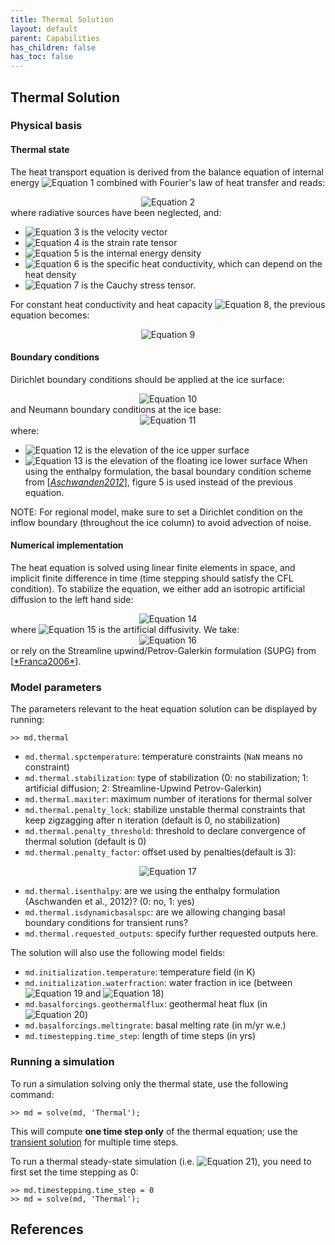 ```yaml
---
title: Thermal Solution
layout: default
parent: Capabilities
has_children: false
has_toc: false
---
```


## Thermal Solution
### Physical basis
#### Thermal state
The heat transport equation is derived from the balance equation of internal energy <img src="https://latex.codecogs.com/svg.latex?E" alt="Equation 1"> combined with Fourier's law of heat transfer and reads:

<div align="center"><img src="https://latex.codecogs.com/svg.latex?
\rho \left(\frac{\partial E}{\partial t} + {\bf v} \cdot \nabla E \right)= - \nabla \left(\kappa(E) \nabla E \right) + \mbox{Tr} \left( \boldsymbol{\sigma} \cdot \dot{\boldsymbol{\varepsilon}}\right)" alt="Equation 2"></div>
where radiative sources have been neglected, and:

- <img src="https://latex.codecogs.com/svg.latex?{\bf v}" alt="Equation 3"> is the velocity vector
- <img src="https://latex.codecogs.com/svg.latex?\dot{\boldsymbol{\varepsilon}}" alt="Equation 4"> is the strain rate tensor
- <img src="https://latex.codecogs.com/svg.latex?E" alt="Equation 5"> is the internal energy density
- <img src="https://latex.codecogs.com/svg.latex?\kappa" alt="Equation 6"> is the specific heat conductivity, which can depend on the heat density
- <img src="https://latex.codecogs.com/svg.latex?\boldsymbol{\sigma}" alt="Equation 7"> is the Cauchy stress tensor.

For constant heat conductivity and heat capacity <img src="https://latex.codecogs.com/svg.latex?c_i" alt="Equation 8">, the previous equation becomes:

<div align="center"><img src="https://latex.codecogs.com/svg.latex?
\rho c_i \left(\frac{\partial T}{\partial t} + {\bf v} \cdot \nabla T \right)= - c_i \kappa \Delta T + \mbox{Tr} \left( \boldsymbol{\sigma} \cdot\dot{\boldsymbol{\varepsilon}}\right)" alt="Equation 9"></div>

#### Boundary conditions
Dirichlet boundary conditions should be applied at the ice surface:

<div align="center"><img src="https://latex.codecogs.com/svg.latex?
T(z=s) = T_s," alt="Equation 10"></div>
and Neumann boundary conditions at the ice base:

<div align="center"><img src="https://latex.codecogs.com/svg.latex?
q(z=b) = - \kappa(E) \nabla E = q_{\mbox{geo}}" alt="Equation 11"></div>
where:

- <img src="https://latex.codecogs.com/svg.latex?s" alt="Equation 12"> is the elevation of the ice upper surface
- <img src="https://latex.codecogs.com/svg.latex?b" alt="Equation 13"> is the elevation of the floating ice lower surface
When using the enthalpy formulation, the basal boundary condition scheme from [<a href="#references">*Aschwanden2012*</a>], figure 5 is used instead of the previous equation.

NOTE: For regional model, make sure to set a Dirichlet condition on the inflow boundary (throughout the ice column) to avoid advection of noise.

#### Numerical implementation
The heat equation is solved using linear finite elements in space, and implicit finite difference in time (time stepping should satisfy the CFL condition). To stabilize the equation, we either add an isotropic artificial diffusion to the left hand side:

<div align="center"><img src="https://latex.codecogs.com/svg.latex?
\rho \left(\frac{\partial E}{\partial t} + {\bf v} \cdot \nabla E \right)+ \nabla \left(\kappa(E)  \nabla E \right) + {\color{red} \nabla \left(\mathfrak{D} \nabla E\right)}= \mbox{Tr} \left( \boldsymbol{\sigma} \cdot \dot{\boldsymbol{\varepsilon}}\right)" alt="Equation 14"></div>
where <img src="https://latex.codecogs.com/svg.latex?\mathfrak{D}" alt="Equation 15"> is the artificial diffusivity. We take:

<div align="center"><img src="https://latex.codecogs.com/svg.latex?
\mathfrak{D} = \frac{h}{2}\left(\begin{array}{ccc}\left|vx\right| & 0 & 0\\\\0 & \left|vy\right| & 0 \\\\0 & 0 & \left|vz\right|\end{array}\right)" alt="Equation 16"></div>
or rely on the Streamline upwind/Petrov-Galerkin formulation (SUPG) from [<a href="#references">*Franca2006*</a>].

### Model parameters
The parameters relevant to the heat equation solution can be displayed by running:
````
>> md.thermal
````


- `md.thermal.spctemperature`: temperature constraints (`NaN` means no constraint)
- `md.thermal.stabilization`: type of stabilization (0: no stabilization; 1: artificial diffusion; 2: Streamline-Upwind Petrov-Galerkin)
- `md.thermal.maxiter`: maximum number of iterations for thermal solver
- `md.thermal.penalty_lock`: stabilize unstable thermal constraints that keep zigzagging after n iteration (default is 0, no stabilization)
- `md.thermal.penalty_threshold`: threshold to declare convergence of thermal solution (default is 0)
- `md.thermal.penalty_factor`: offset used by penalties(default is 3):

<div align="center"><img src="https://latex.codecogs.com/svg.latex?
\kappa=10^{\text{penalty\_factor}} \max_{i,j}\left| K_{ij}\right|" alt="Equation 17"></div>

- `md.thermal.isenthalpy`: are we using the enthalpy formulation (Aschwanden et al., 2012)? (0: no, 1: yes)
- `md.thermal.isdynamicbasalspc`: are we allowing changing basal boundary conditions for transient runs?
- `md.thermal.requested_outputs`: specify further requested outputs here.

The solution will also use the following model fields:

- `md.initialization.temperature`: temperature field (in K)
- `md.initialization.waterfraction`: water fraction in ice (between <img src="https://latex.codecogs.com/svg.latex?0" alt="Equation 19"> and <img src="https://latex.codecogs.com/svg.latex?1" alt="Equation 18">)
- `md.basalforcings.geothermalflux`: geothermal heat flux (in <img src="https://latex.codecogs.com/svg.latex?\mbox{W}/\mbox{m}^2" alt="Equation 20">)
- `md.basalforcings.meltingrate`: basal melting rate (in m/yr w.e.)
- `md.timestepping.time_step`: length of time steps (in yrs)

### Running a simulation
To run a simulation solving only the thermal state, use the following command:
````
>> md = solve(md, 'Thermal');
````
This will compute **one time step only** of the thermal equation; use the 
 <a href="transient">transient solution</a>
for multiple time steps.

To run a thermal steady-state simulation  (i.e. <img src="https://latex.codecogs.com/svg.latex?\partial T/\partial t = 0" alt="Equation 21">), you need to first set the time stepping as 0:
````
>> md.timestepping.time_step = 0
>> md = solve(md, 'Thermal');
````


## References
